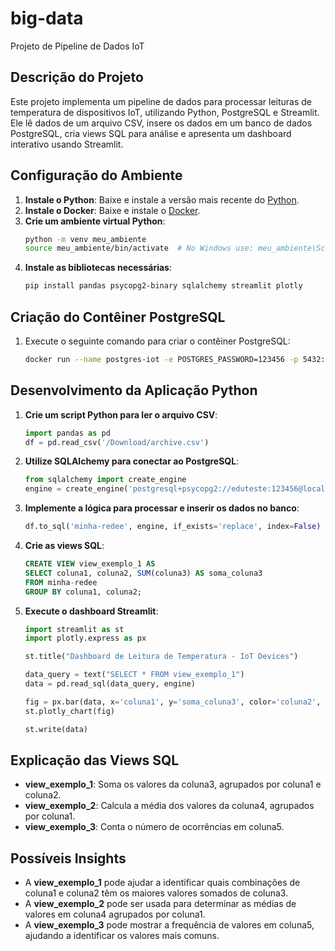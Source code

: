 # big-data
 Projeto de Pipeline de Dados IoT

## Descrição do Projeto
Este projeto implementa um pipeline de dados para processar leituras de temperatura de dispositivos IoT, utilizando Python, PostgreSQL e Streamlit. Ele lê dados de um arquivo CSV, insere os dados em um banco de dados PostgreSQL, cria views SQL para análise e apresenta um dashboard interativo usando Streamlit.

## Configuração do Ambiente
1. **Instale o Python**: Baixe e instale a versão mais recente do [Python](https://www.python.org/downloads/).
2. **Instale o Docker**: Baixe e instale o [Docker](https://www.docker.com/get-started).
3. **Crie um ambiente virtual Python**:
    ```bash
    python -m venv meu_ambiente
    source meu_ambiente/bin/activate  # No Windows use: meu_ambiente\Scripts\activate
    ```
4. **Instale as bibliotecas necessárias**:
    ```bash
    pip install pandas psycopg2-binary sqlalchemy streamlit plotly
    ```

## Criação do Contêiner PostgreSQL
1. Execute o seguinte comando para criar o contêiner PostgreSQL:
    ```bash
    docker run --name postgres-iot -e POSTGRES_PASSWORD=123456 -p 5432:5432 -d postgres
    ```

## Desenvolvimento da Aplicação Python
1. **Crie um script Python para ler o arquivo CSV**:
    ```python
    import pandas as pd
    df = pd.read_csv('/Download/archive.csv')
    ```

2. **Utilize SQLAlchemy para conectar ao PostgreSQL**:
    ```python
    from sqlalchemy import create_engine
    engine = create_engine('postgresql+psycopg2://eduteste:123456@localhost:5432/minha_rede')
    ```

3. **Implemente a lógica para processar e inserir os dados no banco**:
    ```python
    df.to_sql('minha-redee', engine, if_exists='replace', index=False)
    ```

4. **Crie as views SQL**:
    ```sql
    CREATE VIEW view_exemplo_1 AS
    SELECT coluna1, coluna2, SUM(coluna3) AS soma_coluna3
    FROM minha-redee
    GROUP BY coluna1, coluna2;
    ```

5. **Execute o dashboard Streamlit**:
    ```python
    import streamlit as st
    import plotly.express as px

    st.title("Dashboard de Leitura de Temperatura - IoT Devices")
    
    data_query = text("SELECT * FROM view_exemplo_1")
    data = pd.read_sql(data_query, engine)
    
    fig = px.bar(data, x='coluna1', y='soma_coluna3', color='coluna2', title="Exemplo de Gráfico de Barras")
    st.plotly_chart(fig)
    
    st.write(data)
   

## Explicação das Views SQL
- **view_exemplo_1**: Soma os valores da coluna3, agrupados por coluna1 e coluna2.
- **view_exemplo_2**: Calcula a média dos valores da coluna4, agrupados por coluna1.
- **view_exemplo_3**: Conta o número de ocorrências em coluna5.

## Possíveis Insights
- A **view_exemplo_1** pode ajudar a identificar quais combinações de coluna1 e coluna2 têm os maiores valores somados de coluna3.
- A **view_exemplo_2** pode ser usada para determinar as médias de valores em coluna4 agrupados por coluna1.
- A **view_exemplo_3** pode mostrar a frequência de valores em coluna5, ajudando a identificar os valores mais comuns.
